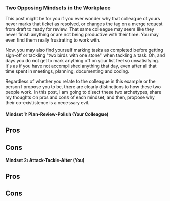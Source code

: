 ### Two Opposing Mindsets in the Workplace

This post might be for you if you ever wonder why that colleague of yours never marks that ticket as resolved, or changes the tag on a merge request from draft to ready for review. That same colleague may seem like they never finish anything or are not being productive with their time. You may even find them really frustrating to work with.

Now, you may also find yourself marking tasks as completed before getting sign-off or tackling "two birds with one stone" when tackling a task. Oh, and days you do not get to mark anything off on your list feel so unsatisifying. It's as if you have not accomplished anything that day, even after all that time spent in meetings, planning, documenting and coding.

Regardless of whether you relate to the colleague in this example or the person I propose you to be, there are clearly distinctions to how these two people work. In this post, I am going to disect these two archetypes, share my thoughts on pros and cons of each mindset, and then, propose why their co-exististence is a necessary evil.

#### Mindset 1: Plan-Review-Polish (Your Colleague)

**Pros**
- 

**Cons**
- 

#### Mindset 2: Attack-Tackle-Alter (You)

**Pros**
- 

**Cons**
- 


